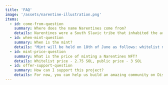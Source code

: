 ```yaml
---
title: 'FAQ'
image: '/assets/narentine-illustration.png'
items:
  - id: come-from-question
    summary: Where does the name Narentines come from?
    details: Narentines were a South Slavic tribe that inhabited the area of southern Dalmatia, the center of which was at the river Neretva, also known as Narenta at the time of their rule, hence the name Narentines!
  - id: when-mint-question
    summary: When is the mint?
    details: "Mint will be held on 18th of June as follows: whitelist mint will start at 6pm UTC and will last for 1 hour, public mint will start at 7pm UTC and will last for 24 hours"
  - id: mint-price-question
    summary: What is the price of minting a Narentines NFT?
    details: Whitelist price - 2.75 SOL, public price - 3 SOL
  - id: offer-support-question
    summary: How can I support this project?
    details: For now, you can help us build an amazing community on Discord and Twitter. In the near future, we expect additional vacancies for full-stack developers and community moderators.
---
```

